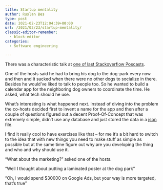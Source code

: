 ```yaml
---
title: Startup mentality
author: Ruslan Bes
type: post
date: 2021-02-23T12:04:39+00:00
url: /2021/02/23/startup-mentality/
classic-editor-remember:
  - block-editor
categories:
  - Software engineering

---
```

There was a characteristic talk at [one of last Stackoverflow Poscasts](https://stackoverflow.blog/2021/02/12/podcast-312-were-building-a-web-app-got-any-advice/).

One of the hosts said he had to bring his dog to the dog-park every now and then and it sucked when there were no other dogs to socialize in there. Besides he would’ve liked to talk to people too. So he wanted to build a calendar app for the neighboring dog owners to coordinate the time. He asked, what tech should he use.

What’s interesting is what happened next. Instead of diving into the problem the co-hosts decided first to invent a name for the app and then after a couple of questions figured out a decent Proof-Of-Concept that was extremely simple, didn’t use any database and just stored the data in a [json](https://www.json.org/json-en.html) file.

I find it really cool to have exercises like that – for me it’s a bit hard to switch to the idea that with new things you need to make stuff as simple as possible but at the same time figure out why are you developing the thing and who and why should use it.

“What about the marketing?” asked one of the hosts.

“Well I thought about putting a laminated poster at the dog park”

“Oh, I would spend $30000 on Google Ads, but your way is more targeted, that’s true”
